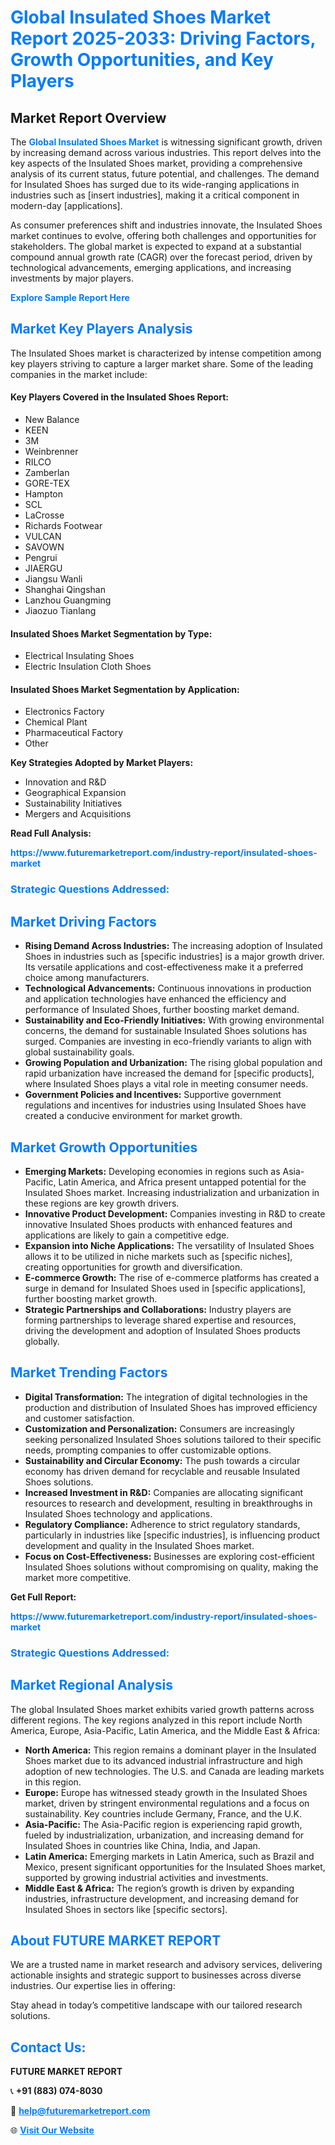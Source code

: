 <h1 style="color: #007BFF;">Global Insulated Shoes Market Report 2025-2033: Driving Factors, Growth Opportunities, and Key Players</h1>

<section id="overview">
<h2>Market Report Overview</h2>
<p>The <a href="https://www.futuremarketreport.com/industry-report/insulated-shoes-market" style="color: #007BFF; text-decoration: none;"><strong>Global Insulated Shoes Market</strong></a> is witnessing significant growth, driven by increasing demand across various industries. This report delves into the key aspects of the Insulated Shoes market, providing a comprehensive analysis of its current status, future potential, and challenges. The demand for Insulated Shoes has surged due to its wide-ranging applications in industries such as [insert industries], making it a critical component in modern-day [applications].</p>
<p>As consumer preferences shift and industries innovate, the Insulated Shoes market continues to evolve, offering both challenges and opportunities for stakeholders. The global market is expected to expand at a substantial compound annual growth rate (CAGR) over the forecast period, driven by technological advancements, emerging applications, and increasing investments by major players.</p>
</section>

<section id="overview">
<p><a href="https://www.futuremarketreport.com/request-sample/reportId=107002" style="color: #007BFF; text-decoration: none;"><strong>Explore Sample Report Here</strong></a></p>
</section>

<section id="key-players">
<h2 style="color: #007BFF;">Market Key Players Analysis</h2>
<p>The Insulated Shoes market is characterized by intense competition among key players striving to capture a larger market share. Some of the leading companies in the market include:</p>
<h4>Key Players Covered in the Insulated Shoes Report:</h4>
<ul><li>New Balance</li><li>KEEN</li><li>3M</li><li>Weinbrenner</li><li>RILCO</li><li>Zamberlan</li><li>GORE-TEX</li><li>Hampton</li><li>SCL</li><li>LaCrosse</li><li>Richards Footwear</li><li>VULCAN</li><li>SAVOWN</li><li>Pengrui</li><li>JIAERGU</li><li>Jiangsu Wanli</li><li>Shanghai Qingshan</li><li>Lanzhou Guangming</li><li>Jiaozuo Tianlang</li></ul>
<h4>Insulated Shoes Market Segmentation by Type:</h4>
<ul><li>Electrical Insulating Shoes</li><li>Electric Insulation Cloth Shoes</li></ul>

<h4>Insulated Shoes Market Segmentation by Application:</h4>
<ul><li>Electronics Factory</li><li>Chemical Plant</li><li>Pharmaceutical Factory</li><li>Other</li></ul>
<p><strong>Key Strategies Adopted by Market Players:</strong></p>
<ul>
<li>Innovation and R&D</li>
<li>Geographical Expansion</li>
<li>Sustainability Initiatives</li>
<li>Mergers and Acquisitions</li>
</ul>
</section>

<section>
<p><strong>Read Full Analysis: </strong></p><a href="https://www.futuremarketreport.com/industry-report/insulated-shoes-market" style="color: #007BFF; text-decoration: none;"><strong>https://www.futuremarketreport.com/industry-report/insulated-shoes-market</strong></a>
<h3 style="color: #007BFF;">Strategic Questions Addressed:</h3>
</section>

<section id="driving-factors">
<h2 style="color: #007BFF;">Market Driving Factors</h2>
<ul>
<li><strong>Rising Demand Across Industries:</strong> The increasing adoption of Insulated Shoes in industries such as [specific industries] is a major growth driver. Its versatile applications and cost-effectiveness make it a preferred choice among manufacturers.</li>
<li><strong>Technological Advancements:</strong> Continuous innovations in production and application technologies have enhanced the efficiency and performance of Insulated Shoes, further boosting market demand.</li>
<li><strong>Sustainability and Eco-Friendly Initiatives:</strong> With growing environmental concerns, the demand for sustainable Insulated Shoes solutions has surged. Companies are investing in eco-friendly variants to align with global sustainability goals.</li>
<li><strong>Growing Population and Urbanization:</strong> The rising global population and rapid urbanization have increased the demand for [specific products], where Insulated Shoes plays a vital role in meeting consumer needs.</li>
<li><strong>Government Policies and Incentives:</strong> Supportive government regulations and incentives for industries using Insulated Shoes have created a conducive environment for market growth.</li>
</ul>
</section>

<section id="growth-opportunities">
<h2 style="color: #007BFF;">Market Growth Opportunities</h2>
<ul>
<li><strong>Emerging Markets:</strong> Developing economies in regions such as Asia-Pacific, Latin America, and Africa present untapped potential for the Insulated Shoes market. Increasing industrialization and urbanization in these regions are key growth drivers.</li>
<li><strong>Innovative Product Development:</strong> Companies investing in R&D to create innovative Insulated Shoes products with enhanced features and applications are likely to gain a competitive edge.</li>
<li><strong>Expansion into Niche Applications:</strong> The versatility of Insulated Shoes allows it to be utilized in niche markets such as [specific niches], creating opportunities for growth and diversification.</li>
<li><strong>E-commerce Growth:</strong> The rise of e-commerce platforms has created a surge in demand for Insulated Shoes used in [specific applications], further boosting market growth.</li>
<li><strong>Strategic Partnerships and Collaborations:</strong> Industry players are forming partnerships to leverage shared expertise and resources, driving the development and adoption of Insulated Shoes products globally.</li>
</ul>
</section>

<section id="trending-factors">
<h2 style="color: #007BFF;">Market Trending Factors</h2>
<ul>
<li><strong>Digital Transformation:</strong> The integration of digital technologies in the production and distribution of Insulated Shoes has improved efficiency and customer satisfaction.</li>
<li><strong>Customization and Personalization:</strong> Consumers are increasingly seeking personalized Insulated Shoes solutions tailored to their specific needs, prompting companies to offer customizable options.</li>
<li><strong>Sustainability and Circular Economy:</strong> The push towards a circular economy has driven demand for recyclable and reusable Insulated Shoes solutions.</li>
<li><strong>Increased Investment in R&D:</strong> Companies are allocating significant resources to research and development, resulting in breakthroughs in Insulated Shoes technology and applications.</li>
<li><strong>Regulatory Compliance:</strong> Adherence to strict regulatory standards, particularly in industries like [specific industries], is influencing product development and quality in the Insulated Shoes market.</li>
<li><strong>Focus on Cost-Effectiveness:</strong> Businesses are exploring cost-efficient Insulated Shoes solutions without compromising on quality, making the market more competitive.</li>
</ul>
</section>

<section>
<p><strong>Get Full Report: </strong></p><a href="https://www.futuremarketreport.com/industry-report/insulated-shoes-market" style="color: #007BFF; text-decoration: none;"><strong>https://www.futuremarketreport.com/industry-report/insulated-shoes-market</strong></a>
<h3 style="color: #007BFF;">Strategic Questions Addressed:</h3>
</section>


<section id="regional-analysis">
<h2 style="color: #007BFF;">Market Regional Analysis</h2>
<p>The global Insulated Shoes market exhibits varied growth patterns across different regions. The key regions analyzed in this report include North America, Europe, Asia-Pacific, Latin America, and the Middle East & Africa:</p>
<ul>
<li><strong>North America:</strong> This region remains a dominant player in the Insulated Shoes market due to its advanced industrial infrastructure and high adoption of new technologies. The U.S. and Canada are leading markets in this region.</li>
<li><strong>Europe:</strong> Europe has witnessed steady growth in the Insulated Shoes market, driven by stringent environmental regulations and a focus on sustainability. Key countries include Germany, France, and the U.K.</li>
<li><strong>Asia-Pacific:</strong> The Asia-Pacific region is experiencing rapid growth, fueled by industrialization, urbanization, and increasing demand for Insulated Shoes in countries like China, India, and Japan.</li>
<li><strong>Latin America:</strong> Emerging markets in Latin America, such as Brazil and Mexico, present significant opportunities for the Insulated Shoes market, supported by growing industrial activities and investments.</li>
<li><strong>Middle East & Africa:</strong> The region’s growth is driven by expanding industries, infrastructure development, and increasing demand for Insulated Shoes in sectors like [specific sectors].</li>
</ul>
</section>

<footer>
<h2 style="color: #007BFF;">About FUTURE MARKET REPORT</h2>
<p>We are a trusted name in market research and advisory services, delivering actionable insights and strategic support to businesses across diverse industries. Our expertise lies in offering:</p>

<p>Stay ahead in today’s competitive landscape with our tailored research solutions.</p>

<h2 style="color: #007BFF;">Contact Us:</h2>
<p><strong>FUTURE MARKET REPORT</strong></p>
<p>📞 <strong>+91 (883) 074-8030</strong></p>
<p>📧 <strong><a href="mailto:help@futuremarketreport.com" style="color: #007BFF;">help@futuremarketreport.com</a></strong></p>
<p>🌐 <strong><a href="https://www.futuremarketreport.com/" style="color: #007BFF;">Visit Our Website</a></strong></p>
</footer>
